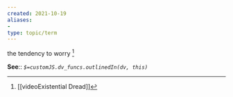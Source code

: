 ```yaml
---
created: 2021-10-19
aliases:
-  
type: topic/term
---
```

the tendency to worry  [^1]

**See**::
*`$=customJS.dv_funcs.outlinedIn(dv, this)`* 

[^1]: [[videoExistential Dread]]

